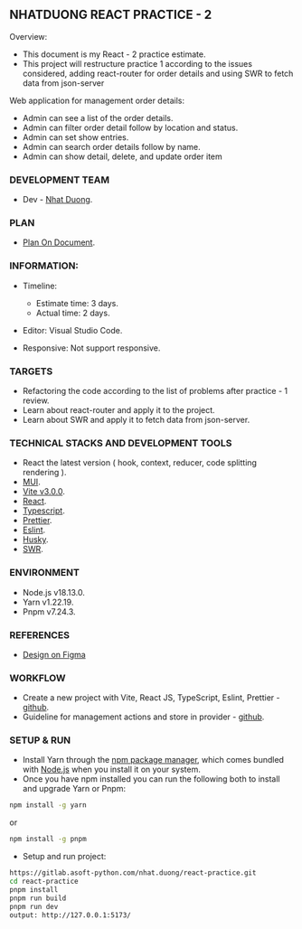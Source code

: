 ## NHATDUONG REACT PRACTICE - 2

Overview:

- This document is my React - 2 practice estimate.
- This project will restructure practice 1 according to the issues considered, adding react-router for order details and using SWR to fetch data from json-server

Web application for management order details:

- Admin can see a list of the order details.
- Admin can filter order detail follow by location and status.
- Admin can set show entries.
- Admin can search order details follow by name.
- Admin can show detail, delete, and update order item

### DEVELOPMENT TEAM

- Dev - [Nhat Duong](nhat.duong@asnet.com.vn).

### PLAN

- [Plan On Document](https://docs.google.com/document/d/18J_6qGJYc7gZDxXwAenU06EDve_uNOzvmSh3cGJRH2U/edit#).

### INFORMATION:

- Timeline:

  - Estimate time: 3 days.
  - Actual time: 2 days.

- Editor: Visual Studio Code.
- Responsive: Not support responsive.

### TARGETS

- Refactoring the code according to the list of problems after practice - 1 review.
- Learn about react-router and apply it to the project.
- Learn about SWR and apply it to fetch data from json-server.

### TECHNICAL STACKS AND DEVELOPMENT TOOLS

- React the latest version ( hook, context, reducer, code splitting rendering ).
- [MUI](https://mui.com/).
- [Vite v3.0.0](https://vitejs.dev/guide/#scaffolding-your-first-vite-project).
- [React](https://reactjs.org/docs/introducing-jsx.html).
- [Typescript](https://www.typescriptlang.org/docs/handbook/react.html).
- [Prettier](https://prettier.io/).
- [Eslint](https://eslint.org/).
- [Husky](https://typicode.github.io/husky/#/).
- [SWR](https://swr.vercel.app/docs/getting-started).

### ENVIRONMENT

- Node.js v18.13.0.
- Yarn v1.22.19.
- Pnpm v7.24.3.

### REFERENCES

- [Design on Figma](https://www.figma.com/file/Jb6LgcSuZqxcayLq3L4LRq/react-practice?node-id=0%3A1&t=EmL10SFvGVtX968k-0)

### WORKFLOW

- Create a new project with Vite, React JS, TypeScript, Eslint, Prettier - [github](https://github.com/igdev116/vite-react-ts-eslint-prettier).
- Guideline for management actions and store in provider - [github](https://gist.github.com/ducpham-agilityio/a8a660c65e2e543e07a353151bdf359c).

### SETUP & RUN

- Install Yarn through the [npm package manager](https://www.npmjs.com/), which comes bundled with [Node.js](https://nodejs.org/en/) when you install it on your system.
- Once you have npm installed you can run the following both to install and upgrade Yarn or Pnpm:

```bash
npm install -g yarn
```

or

```bash
npm install -g pnpm
```

- Setup and run project:

```bash
https://gitlab.asoft-python.com/nhat.duong/react-practice.git
cd react-practice
pnpm install
pnpm run build
pnpm run dev
output: http://127.0.0.1:5173/
```
